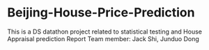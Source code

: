 # Beijing-House-Price-Prediction
This is a DS datathon project related to statistical testing and House Appraisal prediction Report
Team member: Jack Shi, Junduo Dong

